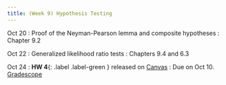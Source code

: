 ```yaml
---
title: (Week 9) Hypothesis Testing
---
```


Oct 20
: Proof of the Neyman-Pearson lemma and composite hypotheses
  : Chapter 9.2

Oct 22
: Generalized likelihood ratio tests
  : Chapters 9.4 and 6.3

Oct 24
: **HW 4**{: .label .label-green } released on [Canvas](https://umich.instructure.com/courses/797194)
  : Due on Oct 10. [Gradescope](https://www.gradescope.com/courses/1094791)
